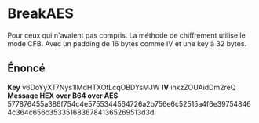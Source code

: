 # BreakAES
Pour ceux qui n'avaient pas compris.
La méthode de chiffrement utilise le mode CFB.
Avec un padding de 16 bytes comme IV et une key à 32 bytes. 
## Énoncé
**Key** v6DoYyXT7Nys1lMdHTXOtLcqOBDYsMJW
**IV** ihkzZOUAidDm2reQ
**Message HEX over B64 over AES** 577876455a386f754c4e5755344564726a2b756e6c52515a4f6e397548464c364c656c35335168367841365269513d3d
